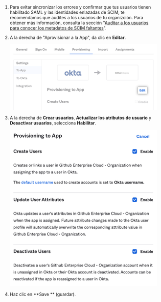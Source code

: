 1. Para evitar sincronizar los errores y confirmar que tus usuarios tienen habilitado SAML y las identidades enlazadas de SCIM, te recomendamos que audites a los usuarios de tu organizción. Para obtener más información, consulta la sección "[Auditar a los usuarios para conocer los metadatos de SCIM faltantes](/organizations/managing-saml-single-sign-on-for-your-organization/troubleshooting-identity-and-access-management#auditing-users-for-missing-scim-metadata)".
1. A la derecha de "Aprovisionar a la App", da clic en **Editar**.

    ![Captura de pantalla del botón "Editar" para las opciones de aprovisionamiento de la aplicación de Okta](/assets/images/help/saml/okta-provisioning-to-app-edit-button.png)
1. A la derecha de **Crear usuarios**, **Actualizar los atributos de usuario** y **Desactivar usuarios**, selecciona **Habilitar**.

    ![Captura de pantalla de las casillas de verificación de "Habilitar" para las opciones "Crear usuarios", "Actualizar atributos de usuario" y "Desactivar usuarios"](/assets/images/help/saml/okta-provisioning-enable-options.png)
1. Haz clic en **Save ** (guardar).
